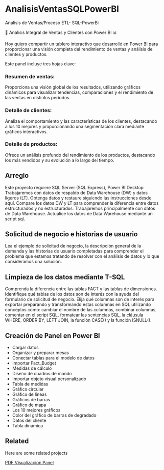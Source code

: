 # AnalisisVentasSQLPowerBI
Analisis de Ventas/Proceso ETL- SQL-PowerBi


🚀 Análisis Integral de Ventas y Clientes con Power BI 📊

Hoy quiero compartir un tablero interactivo que desarrollé en Power BI para proporcionar una visión completa del rendimiento de ventas y análisis de clientes y productos.

Este panel incluye tres hojas clave:

### Resumen de ventas:
Proporciona una visión global de los resultados, utilizando gráficos dinámicos para visualizar tendencias, comparaciones y el rendimiento de las ventas en distintos períodos.

### Detalle de clientes:
Analiza el comportamiento y las características de los clientes, destacando a los 10 mejores y proporcionando una segmentación clara mediante gráficos interactivos.

### Detalle de productos: 
Ofrece un análisis profundo del rendimiento de los productos, destacando los más vendidos y su evolución a lo largo del tiempo.

## Arreglo

Este proyecto requiere SQL Server (SQL Express), Power BI Desktop
Trabajaremos con datos de respaldo de Data Warehouse (DW) y datos ligeros (LT). Obtenga datos y restaure siguiendo las instrucciones desde aquí.
Compare los datos DW y LT para comprender la diferencia entre datos estructurados y no estructurados. Trabajaremos principalmente con datos de Data Warehouse.
Actualice los datos de Data Warehouse mediante un script sql.

## Solicitud de negocio e historias de usuario
Lea el ejemplo de solicitud de negocio, la descripción general de la demanda y las historias de usuario completadas para comprender el problema que estamos tratando de resolver con el análisis de datos y lo que consideramos una solución.

## Limpieza de los datos mediante T-SQL

Comprenda la diferencia entre las tablas FACT y las tablas de dimensiones.
Identifique qué tablas de los datos son de interés con la ayuda del formulario de solicitud de negocio.
Elija qué columnas son de interés para exportar preparando y transformando estas columnas en SQL utilizando conceptos como: cambiar el nombre de las columnas, combinar columnas, comentar en el script SQL, formatear las sentencias SQL, la cláusula WHERE, ORDER BY, LEFT JOIN, la función CASE() y la función ISNULL().


## Creación de Panel en Power BI

- Cargar datos
- Organizar y preparar mesas
- Conectar tablas para el modelo de datos
- Importar Fact_Budget
- Medidas de cálculo
- Diseño de cuadros de mando
- Importar objeto visual personalizado
- Tabla de medidas
- Gráfico circular
- Gráfico de líneas
- Gráficos de barras
- Gráfico de mapa
- Los 10 mejores gráficos
- Color del gráfico de barras de degradado
- Datos del cliente
- Tabla dinámica


## Related

Here are some related projects

[PDF Visualizacion Panel](https://github.com/maes12/AnalisisVentasSQLPowerBI/blob/1428063e5cf28745735bbeafc48339c628fae1cc/Sales%20Report.pdf)

